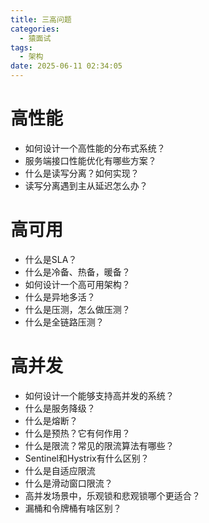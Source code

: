 ```yaml
---
title: 三高问题
categories:
  - 猿面试
tags:
  - 架构
date: 2025-06-11 02:34:05
---
```


# 高性能

- 如何设计一个高性能的分布式系统？
- 服务端接口性能优化有哪些方案？
- 什么是读写分离？如何实现？
- 读写分离遇到主从延迟怎么办？

# 高可用

- 什么是SLA？
- 什么是冷备、热备，暖备？
- 如何设计一个高可用架构？
- 什么是异地多活？
- 什么是压测，怎么做压测？
- 什么是全链路压测？

# 高并发

- 如何设计一个能够支持高并发的系统？
- 什么是服务降级？
- 什么是熔断？
- 什么是预热？它有何作用？
- 什么是限流？常见的限流算法有哪些？
- Sentinel和Hystrix有什么区别？
- 什么是自适应限流
- 什么是滑动窗口限流？
- 高并发场景中，乐观锁和悲观锁哪个更适合？
- 漏桶和令牌桶有啥区别？

